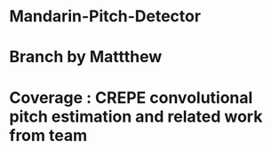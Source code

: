 # Mandarin-Pitch-Detector

# Branch by Mattthew
# Coverage : CREPE convolutional pitch estimation and related work from team